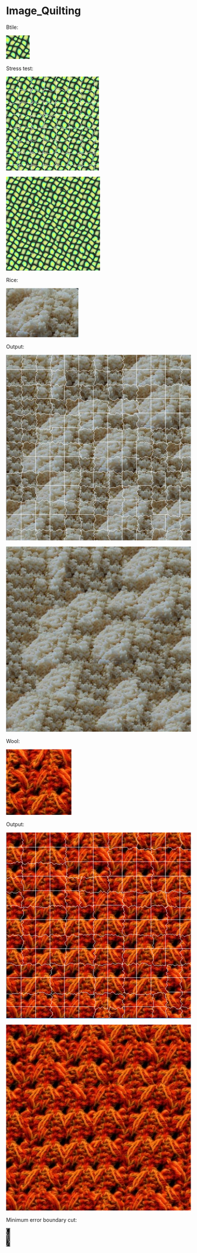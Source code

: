 # Image_Quilting

Btile:

![alt text](https://github.com/LYC0320/Image_Quilting/blob/master/Image_Quilting/texture/btile.bmp)

Stress test:

![alt text](https://github.com/LYC0320/Image_Quilting/blob/master/Results/Stress%20test%20with%20cut.png)

![alt text](https://github.com/LYC0320/Image_Quilting/blob/master/Results/Stress%20test.png)

Rice:

![alt text](https://github.com/LYC0320/Image_Quilting/blob/master/Image_Quilting/texture/rice.bmp)

Output:

![alt text](https://github.com/LYC0320/Image_Quilting/blob/master/Results/Output%20with%20%20cut.png)

![alt text](https://github.com/LYC0320/Image_Quilting/blob/master/Results/Output.png)

Wool:

![alt text](https://github.com/LYC0320/Image_Quilting/blob/master/Image_Quilting/texture/wool.bmp)

Output:

![alt text](https://github.com/LYC0320/Image_Quilting/blob/master/Results/Output02%20with%20cut.png)

![alt text](https://github.com/LYC0320/Image_Quilting/blob/master/Results/Output02.png)

Minimum error boundary cut:

![alt text](https://github.com/LYC0320/Image_Quilting/blob/master/Results/Error%20boundary%20cut.png)
